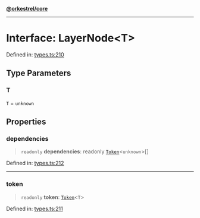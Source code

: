 [**@orkestrel/core**](../index.md)

***

# Interface: LayerNode\<T\>

Defined in: [types.ts:210](https://github.com/orkestrel/core/blob/076093e61b67cd3d4198b173439f047ddbc97abc/src/types.ts#L210)

## Type Parameters

### T

`T` = `unknown`

## Properties

### dependencies

> `readonly` **dependencies**: readonly [`Token`](../type-aliases/Token.md)\<`unknown`\>[]

Defined in: [types.ts:212](https://github.com/orkestrel/core/blob/076093e61b67cd3d4198b173439f047ddbc97abc/src/types.ts#L212)

***

### token

> `readonly` **token**: [`Token`](../type-aliases/Token.md)\<`T`\>

Defined in: [types.ts:211](https://github.com/orkestrel/core/blob/076093e61b67cd3d4198b173439f047ddbc97abc/src/types.ts#L211)
